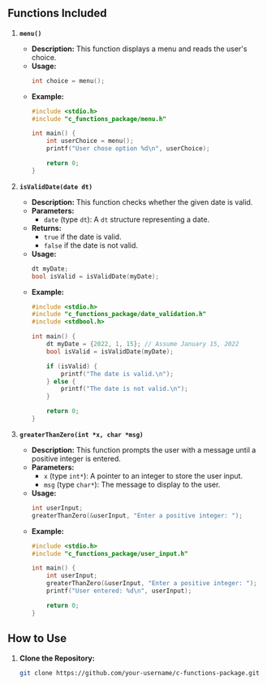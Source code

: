 ## Functions Included

1. **`menu()`**
   - **Description:** This function displays a menu and reads the user's choice.
   - **Usage:**
     ```c
     int choice = menu();
     ```
   - **Example:**
     ```c
     #include <stdio.h>
     #include "c_functions_package/menu.h"

     int main() {
         int userChoice = menu();
         printf("User chose option %d\n", userChoice);

         return 0;
     }
     ```

2. **`isValidDate(date dt)`**
   - **Description:** This function checks whether the given date is valid.
   - **Parameters:**
     - `date` (type `dt`): A `dt` structure representing a date.
   - **Returns:**
     - `true` if the date is valid.
     - `false` if the date is not valid.
   - **Usage:**
     ```c
     dt myDate;
     bool isValid = isValidDate(myDate);
     ```
   - **Example:**
     ```c
     #include <stdio.h>
     #include "c_functions_package/date_validation.h"
     #include <stdbool.h>

     int main() {
         dt myDate = {2022, 1, 15}; // Assume January 15, 2022
         bool isValid = isValidDate(myDate);

         if (isValid) {
             printf("The date is valid.\n");
         } else {
             printf("The date is not valid.\n");
         }

         return 0;
     }
     ```

3. **`greaterThanZero(int *x, char *msg)`**
   - **Description:** This function prompts the user with a message until a positive integer is entered.
   - **Parameters:**
     - `x` (type `int*`): A pointer to an integer to store the user input.
     - `msg` (type `char*`): The message to display to the user.
   - **Usage:**
     ```c
     int userInput;
     greaterThanZero(&userInput, "Enter a positive integer: ");
     ```
   - **Example:**
     ```c
     #include <stdio.h>
     #include "c_functions_package/user_input.h"

     int main() {
         int userInput;
         greaterThanZero(&userInput, "Enter a positive integer: ");
         printf("User entered: %d\n", userInput);

         return 0;
     }
     ```

## How to Use

1. **Clone the Repository:**
   ```bash
   git clone https://github.com/your-username/c-functions-package.git
